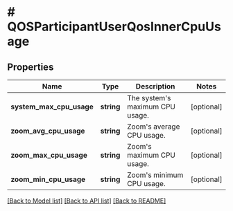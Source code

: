 # # QOSParticipantUserQosInnerCpuUsage

## Properties

Name | Type | Description | Notes
------------ | ------------- | ------------- | -------------
**system_max_cpu_usage** | **string** | The system&#39;s maximum CPU usage. | [optional]
**zoom_avg_cpu_usage** | **string** | Zoom&#39;s average CPU usage. | [optional]
**zoom_max_cpu_usage** | **string** | Zoom&#39;s maximum CPU usage. | [optional]
**zoom_min_cpu_usage** | **string** | Zoom&#39;s minimum CPU usage. | [optional]

[[Back to Model list]](../../README.md#models) [[Back to API list]](../../README.md#endpoints) [[Back to README]](../../README.md)
